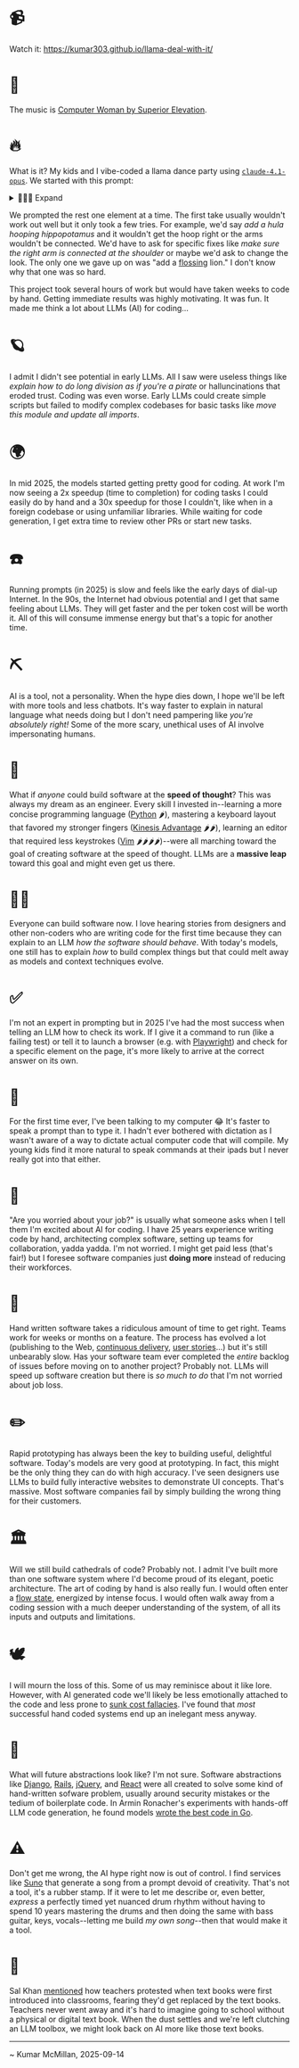 # 📹

Watch it: https://kumar303.github.io/llama-deal-with-it/

# 🎵

The music is [Computer Woman by Superior Elevation](https://www.youtube.com/watch?v=eklqLkyoJWA).

# 🔥

What is it? My kids and I vibe-coded a llama dance party using [`claude-4.1-opus`](https://www.anthropic.com/). We started with this prompt:

<details>
<summary>👩🏽‍💻 Expand</summary>

> Create a preact app using tailwind for css. Render a square centered in the viewport with slightly rounded corners. Add a diagnal dark purple to medium pink gradient to the background of the square. Add a pixelated llama in orange. Add a button, also in orange, underneath the llama that says Make the llama dance. When the button gets pressed, put "deal with it" sunglasses on the pixelated llama and make it dance up and down with crude css animation.

</details>

We prompted the rest one element at a time. The first take usually wouldn't work out well but it only took a few tries. For example, we'd say _add a hula hooping hippopotamus_ and it wouldn't get the hoop right or the arms wouldn't be connected. We'd have to ask for specific fixes like _make sure the right arm is connected at the shoulder_ or maybe we'd ask to change the look. The only one we gave up on was "add a [flossing](<https://en.wikipedia.org/wiki/Floss_(dance)>) lion." I don't know why that one was so hard.

This project took several hours of work but would have taken weeks to code by hand. Getting immediate results was highly motivating. It was fun. It made me think a lot about LLMs (AI) for coding...

# 🪐

I admit I didn't see potential in early LLMs. All I saw were useless things like _explain how to do long division as if you're a pirate_ or halluncinations that eroded trust. Coding was even worse. Early LLMs could create simple scripts but failed to modify complex codebases for basic tasks like _move this module and update all imports_.

# 🌍

In mid 2025, the models started getting pretty good for coding. At work I'm now seeing a 2x speedup (time to completion) for coding tasks I could easily do by hand and a 30x speedup for those I couldn't, like when in a foreign codebase or using unfamiliar libraries. While waiting for code generation, I get extra time to review other PRs or start new tasks.

# ☎️

Running prompts (in 2025) is slow and feels like the early days of dial-up Internet. In the 90s, the Internet had obvious potential and I get that same feeling about LLMs. They will get faster and the per token cost will be worth it. All of this will consume immense energy but that's a topic for another time.

# ⛏️

AI is a tool, not a personality. When the hype dies down, I hope we'll be left with more tools and less chatbots. It's way faster to explain in natural language what needs doing but I don't need pampering like _you're absolutely right!_ Some of the more scary, unethical uses of AI involve impersonating humans.

# 🧠

What if _anyone_ could build software at the **speed of thought**? This was always my dream as an engineer. Every skill I invested in--learning a more concise programming language ([Python](https://www.python.org/) 🌶️), mastering a keyboard layout that favored my stronger fingers ([Kinesis Advantage](https://kinesis-ergo.com/shop/advantage2/) 🌶️🌶️), learning an editor that required less keystrokes ([Vim](https://www.vim.org/) 🌶️🌶️🌶️🌶️)--were all marching toward the goal of creating software at the speed of thought. LLMs are a **massive leap** toward this goal and might even get us there.

# 💃🏼

Everyone can build software now. I love hearing stories from designers and other non-coders who are writing code for the first time because they can explain to an LLM _how the software should behave_. With today's models, one still has to explain _how_ to build complex things but that could melt away as models and context techniques evolve.

# ✅

I'm not an expert in prompting but in 2025 I've had the most success when telling an LLM how to check its work. If I give it a command to run (like a failing test) or tell it to launch a browser (e.g. with [Playwright](https://playwright.dev/)) and check for a specific element on the page, it's more likely to arrive at the correct answer on its own.

# 📣

For the first time ever, I've been talking to my computer 😂 It's faster to speak a prompt than to type it. I hadn't ever bothered with dictation as I wasn't aware of a way to dictate actual computer code that will compile. My young kids find it more natural to speak commands at their ipads but I never really got into that either.

# 🌴

"Are you worried about your job?" is usually what someone asks when I tell them I'm excited about AI for coding. I have 25 years experience writing code by hand, architecting complex software, setting up teams for collaboration, yadda yadda. I'm not worried. I might get paid less (that's fair!) but I foresee software companies just **doing more** instead of reducing their workforces.

# 🐛

Hand written software takes a ridiculous amount of time to get right. Teams work for weeks or months on a feature. The process has evolved a lot (publishing to the Web, [continuous delivery](https://en.wikipedia.org/wiki/Continuous_delivery), [user stories](https://en.wikipedia.org/wiki/User_story)...) but it's still unbearably slow. Has your software team ever completed the _entire_ backlog of issues before moving on to another project? Probably not. LLMs will speed up software creation but there is _so much to do_ that I'm not worried about job loss.

# ✏️

Rapid prototyping has always been the key to building useful, delightful software. Today's models are very good at prototyping. In fact, this might be the only thing they can do with high accuracy. I've seen designers use LLMs to build fully interactive websites to demonstrate UI concepts. That's massive. Most software companies fail by simply building the wrong thing for their customers.

# 🏛️

Will we still build cathedrals of code? Probably not. I admit I've built more than one software system where I'd become proud of its elegant, poetic architecture. The art of coding by hand is also really fun. I would often enter a [flow state](<https://en.wikipedia.org/wiki/Flow_(psychology)>), energized by intense focus. I would often walk away from a coding session with a much deeper understanding of the system, of all its inputs and outputs and limitations.

# 🕊️

I will mourn the loss of this. Some of us may reminisce about it like lore. However, with AI generated code we'll likely be less emotionally attached to the code and less prone to [sunk cost fallacies](https://thedecisionlab.com/biases/the-sunk-cost-fallacy). I've found that _most_ successful hand coded systems end up an inelegant mess anyway.

# 🔗

What will future abstractions look like? I'm not sure. Software abstractions like [Django](https://www.djangoproject.com/), [Rails](https://rubyonrails.org/), [jQuery](https://jquery.com/), and [React](https://react.dev/) were all created to solve some kind of hand-written sofware problem, usually around security mistakes or the tedium of boilerplate code. In Armin Ronacher's experiments with hands-off LLM code generation, he found models [wrote the best code in Go](https://lucumr.pocoo.org/2025/6/12/agentic-coding/).

# ⚠️

Don't get me wrong, the AI hype right now is out of control. I find services like [Suno](https://suno.com/) that generate a song from a prompt devoid of creativity. That's not a tool, it's a rubber stamp. If it were to let me describe or, even better, _express_ a perfectly timed yet nuanced drum rhythm without having to spend 10 years mastering the drums and then doing the same with bass guitar, keys, vocals--letting me build _my own song_--then that would make it a tool.

# 📖

Sal Khan [mentioned](https://www.theverge.com/decoder-podcast-with-nilay-patel/766082/khan-academy-ceo-sal-khan-ai-education-schoolhouse-hank-green-interview) how teachers protested when text books were first introduced into classrooms, fearing they'd get replaced by the text books. Teachers never went away and it's hard to imagine going to school without a physical or digital text book. When the dust settles and we're left clutching an LLM toolbox, we might look back on AI more like those text books.

<hr />

\~ Kumar McMillan, 2025-09-14
